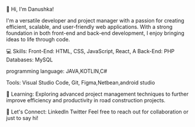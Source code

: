 


👋 Hi, I'm Danushka!

I'm a versatile developer and project manager with a passion for creating efficient, scalable, and user-friendly web applications. With a strong foundation in both front-end and back-end development, I enjoy bringing ideas to life through code.

💻 Skills:
Front-End: HTML, CSS, JavaScript, React, A
Back-End:  PHP
Databases: MySQL

programming language: JAVA,KOTLIN,C#

Tools: Visual Studio Code, Git, Figma,Netbean,android studio


🌱 Learning:
Exploring advanced project management techniques to further improve efficiency and productivity in road construction projects.


💬 Let's Connect:
LinkedIn
Twitter
Feel free to reach out for collaboration or just to say hi!

<!---
Danushka20/Danushka20 is a ✨ special ✨ repository because its `README.md` (this file) appears on your GitHub profile.
You can click the Preview link to take a look at your changes.
--->

